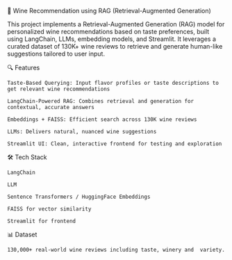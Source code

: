 🍷 Wine Recommendation using RAG (Retrieval-Augmented Generation)

This project implements a Retrieval-Augmented Generation (RAG) model for personalized wine recommendations based on taste preferences, built using LangChain, LLMs, embedding models, and Streamlit. It leverages a curated dataset of 130K+ wine reviews to retrieve and generate human-like suggestions tailored to user input.

🔍 Features

    Taste-Based Querying: Input flavor profiles or taste descriptions to get relevant wine recommendations

    LangChain-Powered RAG: Combines retrieval and generation for contextual, accurate answers

    Embeddings + FAISS: Efficient search across 130K wine reviews

    LLMs: Delivers natural, nuanced wine suggestions

    Streamlit UI: Clean, interactive frontend for testing and exploration

🛠️ Tech Stack

    LangChain

    LLM

    Sentence Transformers / HuggingFace Embeddings

    FAISS for vector similarity

    Streamlit for frontend

📊 Dataset

    130,000+ real-world wine reviews including taste, winery and  variety.
